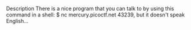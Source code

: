 Description
There is a nice program that you can talk to by using this command in a shell: 
$ nc mercury.picoctf.net 43239, but it doesn't speak English...
